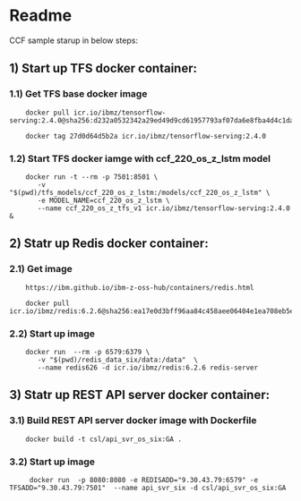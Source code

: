 # Readme
CCF sample starup in below steps:


##  1)  Start up TFS docker container:

### 1.1) Get TFS base docker image

        docker pull icr.io/ibmz/tensorflow-serving:2.4.0@sha256:d232a0532342a29ed49d9cd61957793af07da6e8fba4d4c1da808124bb5909b7  

        docker tag 27d0d64d5b2a icr.io/ibmz/tensorflow-serving:2.4.0

### 1.2) Start TFS docker iamge with ccf_220_os_z_lstm model

        docker run -t --rm -p 7501:8501 \
           -v "$(pwd)/tfs_models/ccf_220_os_z_lstm:/models/ccf_220_os_z_lstm" \
           -e MODEL_NAME=ccf_220_os_z_lstm \
           --name ccf_220_os_z_tfs_v1 icr.io/ibmz/tensorflow-serving:2.4.0 &

##  2) Statr up Redis docker container:


### 2.1) Get image 

        https://ibm.github.io/ibm-z-oss-hub/containers/redis.html

        docker pull icr.io/ibmz/redis:6.2.6@sha256:ea17e0d3bff96aa84c458aee06404e1ea708eb5edc094bb47e38652ae7583f69

### 2.2) Start up image

        docker run  --rm -p 6579:6379 \
           -v "$(pwd)/redis_data_six/data:/data"  \
           --name redis626 -d icr.io/ibmz/redis:6.2.6 redis-server   

##  3) Statr up REST API server docker container:

### 3.1) Build REST API server docker image with Dockerfile
        
        docker build -t csl/api_svr_os_six:GA .    

### 3.2) Start up image 

         docker run  -p 8080:8080 -e REDISADD="9.30.43.79:6579" -e TFSADD="9.30.43.79:7501"  --name api_svr_six -d csl/api_svr_os_six:GA  
